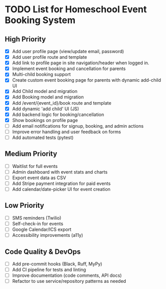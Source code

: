 # TODO List for Homeschool Event Booking System

## High Priority
- [x] Add user profile page (view/update email, password)
- [x] Add user profile route and template
- [x] Add link to profile page in site navigation/header when logged in.
- [x] Implement event booking and cancellation for parents
- [x] Multi-child booking support
- [x] Create custom event booking page for parents with dynamic add-child UI
- [x] Add Child model and migration
- [x] Add Booking model and migration
- [x] Add /event/{event_id}/book route and template
- [x] Add dynamic 'add child' UI (JS)
- [x] Add backend logic for booking/cancellation
- [x] Show bookings on profile page
- [ ] Add email notifications for signup, booking, and admin actions
- [ ] Improve error handling and user feedback on forms
- [ ] Add automated tests (pytest)

## Medium Priority
- [ ] Waitlist for full events
- [ ] Admin dashboard with event stats and charts
- [ ] Export event data as CSV
- [ ] Add Stripe payment integration for paid events
- [ ] Add calendar/date-picker UI for event creation

## Low Priority
- [ ] SMS reminders (Twilio)
- [ ] Self-check-in for events
- [ ] Google Calendar/ICS export
- [ ] Accessibility improvements (a11y)

## Code Quality & DevOps
- [ ] Add pre-commit hooks (Black, Ruff, MyPy)
- [ ] Add CI pipeline for tests and linting
- [ ] Improve documentation (code comments, API docs)
- [ ] Refactor to use service/repository patterns as needed 